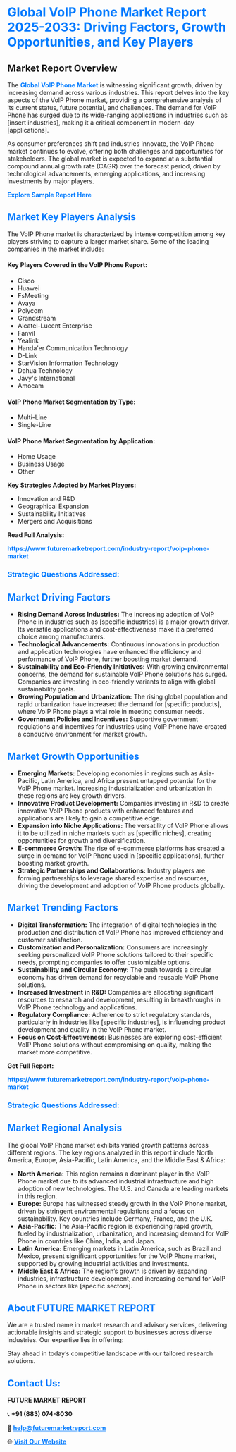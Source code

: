 <h1 style="color: #007BFF;">Global VoIP Phone Market Report 2025-2033: Driving Factors, Growth Opportunities, and Key Players</h1>

<section id="overview">
<h2>Market Report Overview</h2>
<p>The <a href="https://www.futuremarketreport.com/industry-report/voip-phone-market" style="color: #007BFF; text-decoration: none;"><strong>Global VoIP Phone Market</strong></a> is witnessing significant growth, driven by increasing demand across various industries. This report delves into the key aspects of the VoIP Phone market, providing a comprehensive analysis of its current status, future potential, and challenges. The demand for VoIP Phone has surged due to its wide-ranging applications in industries such as [insert industries], making it a critical component in modern-day [applications].</p>
<p>As consumer preferences shift and industries innovate, the VoIP Phone market continues to evolve, offering both challenges and opportunities for stakeholders. The global market is expected to expand at a substantial compound annual growth rate (CAGR) over the forecast period, driven by technological advancements, emerging applications, and increasing investments by major players.</p>
</section>

<section id="overview">
<p><a href="https://www.futuremarketreport.com/request-sample/reportId=83499" style="color: #007BFF; text-decoration: none;"><strong>Explore Sample Report Here</strong></a></p>
</section>

<section id="key-players">
<h2 style="color: #007BFF;">Market Key Players Analysis</h2>
<p>The VoIP Phone market is characterized by intense competition among key players striving to capture a larger market share. Some of the leading companies in the market include:</p>
<h4>Key Players Covered in the VoIP Phone Report:</h4>
<ul><li>Cisco</li><li>Huawei</li><li>FsMeeting</li><li>Avaya</li><li>Polycom</li><li>Grandstream</li><li>Alcatel-Lucent Enterprise</li><li>Fanvil</li><li>Yealink</li><li>Handa&#039;er Communication Technology</li><li>D-Link</li><li>StarVision Information Technology</li><li>Dahua Technology</li><li>Javy&#039;s International</li><li>Amocam</li></ul>
<h4>VoIP Phone Market Segmentation by Type:</h4>
<ul><li>Multi-Line</li><li>Single-Line</li></ul>

<h4>VoIP Phone Market Segmentation by Application:</h4>
<ul><li>Home Usage</li><li>Business Usage</li><li>Other</li></ul>
<p><strong>Key Strategies Adopted by Market Players:</strong></p>
<ul>
<li>Innovation and R&D</li>
<li>Geographical Expansion</li>
<li>Sustainability Initiatives</li>
<li>Mergers and Acquisitions</li>
</ul>
</section>

<section>
<p><strong>Read Full Analysis: </strong></p><a href="https://www.futuremarketreport.com/industry-report/voip-phone-market" style="color: #007BFF; text-decoration: none;"><strong>https://www.futuremarketreport.com/industry-report/voip-phone-market</strong></a>
<h3 style="color: #007BFF;">Strategic Questions Addressed:</h3>
</section>

<section id="driving-factors">
<h2 style="color: #007BFF;">Market Driving Factors</h2>
<ul>
<li><strong>Rising Demand Across Industries:</strong> The increasing adoption of VoIP Phone in industries such as [specific industries] is a major growth driver. Its versatile applications and cost-effectiveness make it a preferred choice among manufacturers.</li>
<li><strong>Technological Advancements:</strong> Continuous innovations in production and application technologies have enhanced the efficiency and performance of VoIP Phone, further boosting market demand.</li>
<li><strong>Sustainability and Eco-Friendly Initiatives:</strong> With growing environmental concerns, the demand for sustainable VoIP Phone solutions has surged. Companies are investing in eco-friendly variants to align with global sustainability goals.</li>
<li><strong>Growing Population and Urbanization:</strong> The rising global population and rapid urbanization have increased the demand for [specific products], where VoIP Phone plays a vital role in meeting consumer needs.</li>
<li><strong>Government Policies and Incentives:</strong> Supportive government regulations and incentives for industries using VoIP Phone have created a conducive environment for market growth.</li>
</ul>
</section>

<section id="growth-opportunities">
<h2 style="color: #007BFF;">Market Growth Opportunities</h2>
<ul>
<li><strong>Emerging Markets:</strong> Developing economies in regions such as Asia-Pacific, Latin America, and Africa present untapped potential for the VoIP Phone market. Increasing industrialization and urbanization in these regions are key growth drivers.</li>
<li><strong>Innovative Product Development:</strong> Companies investing in R&D to create innovative VoIP Phone products with enhanced features and applications are likely to gain a competitive edge.</li>
<li><strong>Expansion into Niche Applications:</strong> The versatility of VoIP Phone allows it to be utilized in niche markets such as [specific niches], creating opportunities for growth and diversification.</li>
<li><strong>E-commerce Growth:</strong> The rise of e-commerce platforms has created a surge in demand for VoIP Phone used in [specific applications], further boosting market growth.</li>
<li><strong>Strategic Partnerships and Collaborations:</strong> Industry players are forming partnerships to leverage shared expertise and resources, driving the development and adoption of VoIP Phone products globally.</li>
</ul>
</section>

<section id="trending-factors">
<h2 style="color: #007BFF;">Market Trending Factors</h2>
<ul>
<li><strong>Digital Transformation:</strong> The integration of digital technologies in the production and distribution of VoIP Phone has improved efficiency and customer satisfaction.</li>
<li><strong>Customization and Personalization:</strong> Consumers are increasingly seeking personalized VoIP Phone solutions tailored to their specific needs, prompting companies to offer customizable options.</li>
<li><strong>Sustainability and Circular Economy:</strong> The push towards a circular economy has driven demand for recyclable and reusable VoIP Phone solutions.</li>
<li><strong>Increased Investment in R&D:</strong> Companies are allocating significant resources to research and development, resulting in breakthroughs in VoIP Phone technology and applications.</li>
<li><strong>Regulatory Compliance:</strong> Adherence to strict regulatory standards, particularly in industries like [specific industries], is influencing product development and quality in the VoIP Phone market.</li>
<li><strong>Focus on Cost-Effectiveness:</strong> Businesses are exploring cost-efficient VoIP Phone solutions without compromising on quality, making the market more competitive.</li>
</ul>
</section>

<section>
<p><strong>Get Full Report: </strong></p><a href="https://www.futuremarketreport.com/industry-report/voip-phone-market" style="color: #007BFF; text-decoration: none;"><strong>https://www.futuremarketreport.com/industry-report/voip-phone-market</strong></a>
<h3 style="color: #007BFF;">Strategic Questions Addressed:</h3>
</section>


<section id="regional-analysis">
<h2 style="color: #007BFF;">Market Regional Analysis</h2>
<p>The global VoIP Phone market exhibits varied growth patterns across different regions. The key regions analyzed in this report include North America, Europe, Asia-Pacific, Latin America, and the Middle East & Africa:</p>
<ul>
<li><strong>North America:</strong> This region remains a dominant player in the VoIP Phone market due to its advanced industrial infrastructure and high adoption of new technologies. The U.S. and Canada are leading markets in this region.</li>
<li><strong>Europe:</strong> Europe has witnessed steady growth in the VoIP Phone market, driven by stringent environmental regulations and a focus on sustainability. Key countries include Germany, France, and the U.K.</li>
<li><strong>Asia-Pacific:</strong> The Asia-Pacific region is experiencing rapid growth, fueled by industrialization, urbanization, and increasing demand for VoIP Phone in countries like China, India, and Japan.</li>
<li><strong>Latin America:</strong> Emerging markets in Latin America, such as Brazil and Mexico, present significant opportunities for the VoIP Phone market, supported by growing industrial activities and investments.</li>
<li><strong>Middle East & Africa:</strong> The region’s growth is driven by expanding industries, infrastructure development, and increasing demand for VoIP Phone in sectors like [specific sectors].</li>
</ul>
</section>

<footer>
<h2 style="color: #007BFF;">About FUTURE MARKET REPORT</h2>
<p>We are a trusted name in market research and advisory services, delivering actionable insights and strategic support to businesses across diverse industries. Our expertise lies in offering:</p>

<p>Stay ahead in today’s competitive landscape with our tailored research solutions.</p>

<h2 style="color: #007BFF;">Contact Us:</h2>
<p><strong>FUTURE MARKET REPORT</strong></p>
<p>📞 <strong>+91 (883) 074-8030</strong></p>
<p>📧 <strong><a href="mailto:help@futuremarketreport.com" style="color: #007BFF;">help@futuremarketreport.com</a></strong></p>
<p>🌐 <strong><a href="https://www.futuremarketreport.com/" style="color: #007BFF;">Visit Our Website</a></strong></p>
</footer>